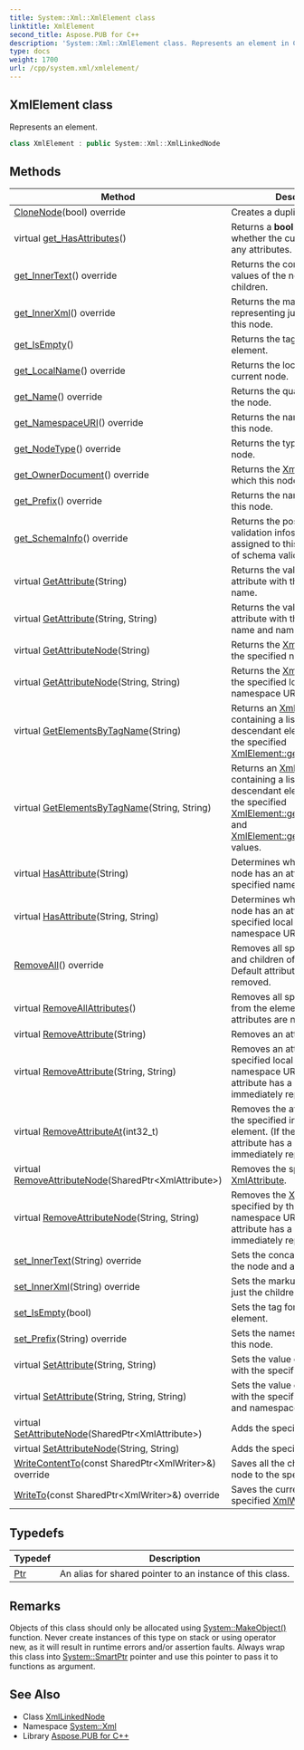 ```yaml
---
title: System::Xml::XmlElement class
linktitle: XmlElement
second_title: Aspose.PUB for C++
description: 'System::Xml::XmlElement class. Represents an element in C++.'
type: docs
weight: 1700
url: /cpp/system.xml/xmlelement/
---
```

## XmlElement class


Represents an element.

```cpp
class XmlElement : public System::Xml::XmlLinkedNode
```

## Methods

| Method | Description |
| --- | --- |
| [CloneNode](./clonenode/)(bool) override | Creates a duplicate of this node. |
| virtual [get_HasAttributes](./get_hasattributes/)() | Returns a **bool** value indicating whether the current node has any attributes. |
| [get_InnerText](./get_innertext/)() override | Returns the concatenated values of the node and all its children. |
| [get_InnerXml](./get_innerxml/)() override | Returns the markup representing just the children of this node. |
| [get_IsEmpty](./get_isempty/)() | Returns the tag format of the element. |
| [get_LocalName](./get_localname/)() override | Returns the local name of the current node. |
| [get_Name](./get_name/)() override | Returns the qualified name of the node. |
| [get_NamespaceURI](./get_namespaceuri/)() override | Returns the namespace URI of this node. |
| [get_NodeType](./get_nodetype/)() override | Returns the type of the current node. |
| [get_OwnerDocument](./get_ownerdocument/)() override | Returns the [XmlDocument](../xmldocument/) to which this node belongs. |
| [get_Prefix](./get_prefix/)() override | Returns the namespace prefix of this node. |
| [get_SchemaInfo](./get_schemainfo/)() override | Returns the post schema validation infoset that has been assigned to this node as a result of schema validation. |
| virtual [GetAttribute](./getattribute/)(String) | Returns the value for the attribute with the specified name. |
| virtual [GetAttribute](./getattribute/)(String, String) | Returns the value for the attribute with the specified local name and namespace URI. |
| virtual [GetAttributeNode](./getattributenode/)(String) | Returns the [XmlAttribute](../xmlattribute/) with the specified name. |
| virtual [GetAttributeNode](./getattributenode/)(String, String) | Returns the [XmlAttribute](../xmlattribute/) with the specified local name and namespace URI. |
| virtual [GetElementsByTagName](./getelementsbytagname/)(String) | Returns an [XmlNodeList](../xmlnodelist/) containing a list of all descendant elements that match the specified [XmlElement::get_Name](./get_name/). |
| virtual [GetElementsByTagName](./getelementsbytagname/)(String, String) | Returns an [XmlNodeList](../xmlnodelist/) containing a list of all descendant elements that match the specified [XmlElement::get_LocalName](./get_localname/) and [XmlElement::get_NamespaceURI](./get_namespaceuri/) values. |
| virtual [HasAttribute](./hasattribute/)(String) | Determines whether the current node has an attribute with the specified name. |
| virtual [HasAttribute](./hasattribute/)(String, String) | Determines whether the current node has an attribute with the specified local name and namespace URI. |
| [RemoveAll](./removeall/)() override | Removes all specified attributes and children of the current node. Default attributes are not removed. |
| virtual [RemoveAllAttributes](./removeallattributes/)() | Removes all specified attributes from the element. Default attributes are not removed. |
| virtual [RemoveAttribute](./removeattribute/)(String) | Removes an attribute by name. |
| virtual [RemoveAttribute](./removeattribute/)(String, String) | Removes an attribute with the specified local name and namespace URI. (If the removed attribute has a default value, it is immediately replaced). |
| virtual [RemoveAttributeAt](./removeattributeat/)(int32_t) | Removes the attribute node with the specified index from the element. (If the removed attribute has a default value, it is immediately replaced). |
| virtual [RemoveAttributeNode](./removeattributenode/)(SharedPtr\<XmlAttribute\>) | Removes the specified [XmlAttribute](../xmlattribute/). |
| virtual [RemoveAttributeNode](./removeattributenode/)(String, String) | Removes the [XmlAttribute](../xmlattribute/) specified by the local name and namespace URI. (If the removed attribute has a default value, it is immediately replaced). |
| [set_InnerText](./set_innertext/)(String) override | Sets the concatenated values of the node and all its children. |
| [set_InnerXml](./set_innerxml/)(String) override | Sets the markup representing just the children of this node. |
| [set_IsEmpty](./set_isempty/)(bool) | Sets the tag format of the element. |
| [set_Prefix](./set_prefix/)(String) override | Sets the namespace prefix of this node. |
| virtual [SetAttribute](./setattribute/)(String, String) | Sets the value of the attribute with the specified name. |
| virtual [SetAttribute](./setattribute/)(String, String, String) | Sets the value of the attribute with the specified local name and namespace URI. |
| virtual [SetAttributeNode](./setattributenode/)(SharedPtr\<XmlAttribute\>) | Adds the specified [XmlAttribute](../xmlattribute/). |
| virtual [SetAttributeNode](./setattributenode/)(String, String) | Adds the specified [XmlAttribute](../xmlattribute/). |
| [WriteContentTo](./writecontentto/)(const SharedPtr\<XmlWriter\>\&) override | Saves all the children of the node to the specified [XmlWriter](../xmlwriter/). |
| [WriteTo](./writeto/)(const SharedPtr\<XmlWriter\>\&) override | Saves the current node to the specified [XmlWriter](../xmlwriter/). |
## Typedefs

| Typedef | Description |
| --- | --- |
| [Ptr](./ptr/) | An alias for shared pointer to an instance of this class. |
## Remarks



Objects of this class should only be allocated using [System::MakeObject()](../../system/makeobject/) function. Never create instances of this type on stack or using operator new, as it will result in runtime errors and/or assertion faults. Always wrap this class into [System::SmartPtr](../../system/smartptr/) pointer and use this pointer to pass it to functions as argument. 

## See Also

* Class [XmlLinkedNode](../xmllinkednode/)
* Namespace [System::Xml](../)
* Library [Aspose.PUB for C++](../../)
